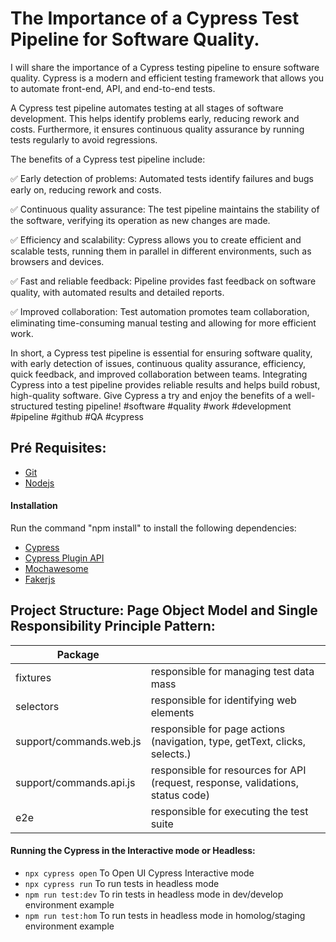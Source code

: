 # The Importance of a Cypress Test Pipeline for Software Quality.

I will share the importance of a Cypress testing pipeline to ensure software quality. Cypress is a modern and efficient testing framework that allows you to automate front-end, API, and end-to-end tests.

A Cypress test pipeline automates testing at all stages of software development. This helps identify problems early, reducing rework and costs. Furthermore, it ensures continuous quality assurance by running tests regularly to avoid regressions.

The benefits of a Cypress test pipeline include:

✅ Early detection of problems: Automated tests identify failures and bugs early on, reducing rework and costs.

✅ Continuous quality assurance: The test pipeline maintains the stability of the software, verifying its operation as new changes are made.

✅ Efficiency and scalability: Cypress allows you to create efficient and scalable tests, running them in parallel in different environments, such as browsers and devices.

✅ Fast and reliable feedback: Pipeline provides fast feedback on software quality, with automated results and detailed reports.

✅ Improved collaboration: Test automation promotes team collaboration, eliminating time-consuming manual testing and allowing for more efficient work.

In short, a Cypress test pipeline is essential for ensuring software quality, with early detection of issues, continuous quality assurance, efficiency, quick feedback, and improved collaboration between teams.
Integrating Cypress into a test pipeline provides reliable results and helps build robust, high-quality software. Give Cypress a try and enjoy the benefits of a well-structured testing pipeline! #software #quality #work #development #pipeline #github #QA #cypress

## Pré Requisites:

- [Git](https://git-scm.com/)
- [Nodejs](https://nodejs.org/en)

#### Installation

Run the command "npm install" to install the following dependencies:

- [Cypress](https://www.cypress.io/)
- [Cypress Plugin API](https://github.com/filiphric/cypress-plugin-api)
- [Mochawesome](https://www.npmjs.com/package/cypress-mochawesome-reporter)
- [Fakerjs](https://fakerjs.dev/guide/usage.html)

## Project Structure: Page Object Model and Single Responsibility Principle Pattern:


| Package                    |                                                                                 |
|----------------------------|---------------------------------------------------------------------------------|
| fixtures                   | responsible for managing test data mass                                         |
| selectors                  | responsible for identifying web elements                                        |
| support/commands.web.js    | responsible for page actions (navigation, type, getText, clicks, selects.)      |
| support/commands.api.js    | responsible for resources for API (request, response, validations, status code) |
| e2e                        | responsible for executing the test suite                                        |

#### Running the Cypress in the Interactive mode or Headless:

- `npx cypress open` To Open UI Cypress Interactive mode
- `npx cypress run`  To run tests in headless mode
- `npm run test:dev` To rin tests in headless mode in dev/develop environment example
- `npm run test:hom` To run tests in headless mode in homolog/staging environment example

